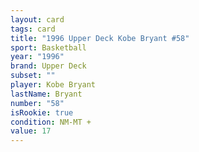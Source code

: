 ```yaml
---
layout: card
tags: card
title: "1996 Upper Deck Kobe Bryant #58"
sport: Basketball
year: "1996"
brand: Upper Deck
subset: ""
player: Kobe Bryant
lastName: Bryant
number: "58"
isRookie: true
condition: NM-MT +
value: 17
---
```

